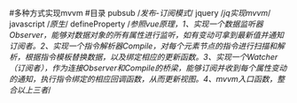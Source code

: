 #多种方式实现mvvm
#目录
  pubsub        /*发布-订阅模式*/
    jquery      /*jq实现mvvm*/
    javascript  /*原生*/
  defineProperty /*参照vue原理，1、实现一个数据监听器Observer，能够对数据对象的所有属性进行监听，如有变动可拿到最新值并通知订阅者。2、实现一个指令解析器Compile，对每个元素节点的指令进行扫描和解析，根据指令模板替换数据，以及绑定相应的更新函数。3、实现一个Watcher（订阅者），作为连接Observer和Compile的桥梁，能够订阅并收到每个属性变动的通知，执行指令绑定的相应回调函数，从而更新视图。4、mvvm入口函数，整合以上三者*/
